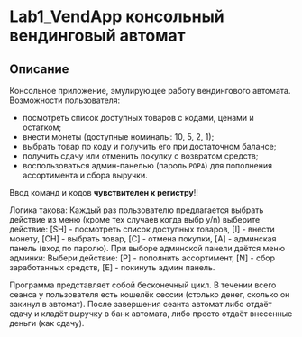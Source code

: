 # Lab1_VendApp  консольный вендинговый автомат

## Описание
Консольное приложение, эмулирующее работу вендингового автомата. 
Возможности пользователя:
- посмотреть список доступных товаров с кодами, ценами и остатком;
- внести монеты (доступные номиналы: 10, 5, 2, 1);
- выбрать товар по коду и получить его при достаточном балансе;
- получить сдачу или отменить покупку с возвратом средств;
- воспользоваться админ-панелью (пароль `POPA`) для пополнения ассортимента и сбора выручки.

Ввод команд и кодов **чувствителен к регистру**!!

Логика такова:
Каждый раз пользователю предлагается выбрать действие из меню (кроме тех случаев когда выбр y/n)
выберите действие: [SH] - посмотреть список доступных товаров, [I] - внести монету, [CH] - выбрать товар, [C] - отмена покупки, [A] - админская панель (вход по паролю).
При выборе админской панели даётся меню админки: 
Выбери действие: [P] - пополнить ассортимент, [N] - сбор заработанных средств, [E] - покинуть админ панель.

Программа представляет собой бесконечный цикл. 
В течении всего сеанса у пользователя есть кошелёк сессии (столько денег, сколько он закинул в автомат).
После завершения сеанта автомат либо отдаёт сдачу и кладёт выручку в банк автомата, либо просто отдаёт внесенные деньги (как сдачу).
